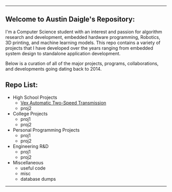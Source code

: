 * * *

## Welcome to Austin Daigle's Repository:

I'm a Computer Science student with an interest and passion for algorithm research and development, embedded hardware programming, Robotics, 3D printing, and machine learning models. This repo contains a variety of projects that I have developed over the years ranging from embedded system design to standalone application development.

  

Below is a curation of all of the major projects, programs, collaborations, and developments going dating back to 2014.



## Repo List:

*   High School Projects
    *   [Vex Automatic Two-Speed Transmission](https://github.com/Austin-Daigle/Vex-Automatic-Two-Speed-Transmission)
    *   proj2
*   College Projects
    *   proj1
    *   proj2
*   Personal Programming Projects
    *   proj1
    *   proj2
*   Engineering R&D
    *   proj1
    *   proj2
*   Miscellaneous 
    *   useful code
    *   misc
    *   database dumps

* * *
